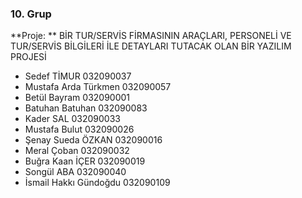 ### 10. Grup

**Proje: ** BİR TUR/SERVİS FİRMASININ ARAÇLARI, PERSONELİ VE TUR/SERVİS BİLGİLERİ İLE DETAYLARI TUTACAK OLAN BİR YAZILIM PROJESİ

- Sedef TİMUR 032090037
- Mustafa Arda Türkmen 032090057
- Betül Bayram 032090001
- Batuhan Batuhan 032090083
- Kader SAL 032090033
- Mustafa Bulut 032090026
- Şenay Sueda ÖZKAN 032090016
- Meral Çoban 032090032
- Buğra Kaan İÇER 032090019
- Songül ABA 032090040
- İsmail Hakkı Gündoğdu 032090109